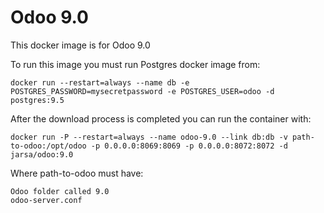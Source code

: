 Odoo 9.0
========

This docker image is for Odoo 9.0

To run this image you must run Postgres docker image from:

    docker run --restart=always --name db -e POSTGRES_PASSWORD=mysecretpassword -e POSTGRES_USER=odoo -d postgres:9.5

After the download process is completed you can run the container with:

    docker run -P --restart=always --name odoo-9.0 --link db:db -v path-to-odoo:/opt/odoo -p 0.0.0.0:8069:8069 -p 0.0.0.0:8072:8072 -d jarsa/odoo:9.0

Where path-to-odoo must have:
    
    Odoo folder called 9.0
    odoo-server.conf